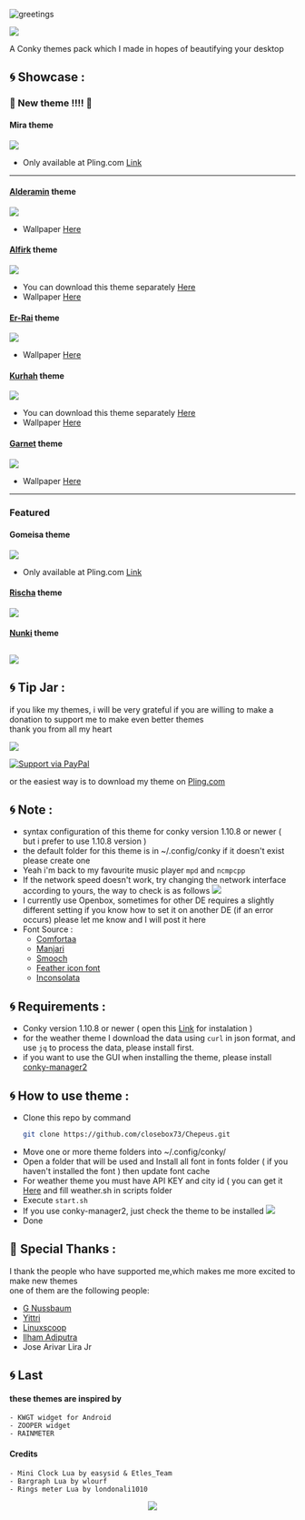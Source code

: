 ![greetings](/Asset/Chepeus.png)

![](https://api.visitorbadge.io/api/VisitorHit?user=closebox73&repo=Chepeus&countColor=%2300A943)

A Conky themes pack which I made in hopes of beautifying your desktop 

## :cyclone: Showcase :

### :rocket: New theme !!!! :rocket:
#### Mira theme

![](/Asset/mira.png)
- Only available at Pling.com [Link](https://www.pling.com/p/1868958/)
----------------------------------------------------------------
#### [Alderamin](/Alderamin) theme
![](/Alderamin/preview.png)
- Wallpaper [Here](https://unsplash.com/photos/3It07ifpBCQ)
#### [Alfirk](/Alfirk) theme
![](/Alfirk/preview.png)
- You can download this theme separately [Here](https://www.pling.com/p/1835804/)
- Wallpaper [Here](https://unsplash.com/photos/Ai2TRdvI6gM)
#### [Er-Rai](/Er-Rai) theme
![](/Er-Rai/preview.png)
- Wallpaper [Here](https://unsplash.com/photos/qfmd9bu7IgA)
#### [Kurhah](/Kurhah) theme
![](/Kurhah/preview.png)
- You can download this theme separately [Here](https://www.pling.com/p/1835836/)
- Wallpaper [Here](https://unsplash.com/photos/y5cEL5rWo8s)
#### [Garnet](/Garnet) theme
![](/Garnet/preview.png)
- Wallpaper [Here](https://unsplash.com/photos/Rl9l9mL6Pvs)
---------------------------------------
### Featured
#### Gomeisa theme
![](/Asset/gomeisa.png)
- Only available at Pling.com [Link](https://www.pling.com/p/1844060/)
#### [Rischa](/Rischa) theme
![](/Rischa/preview.png)
#### [Nunki](/Nunki) theme
![](/Nunki/preview.png)
---------------------------------------

## :cyclone: Tip Jar :
if you like my themes, i will be very grateful if you are willing to make a donation to support me to make even better themes<br />
thank you from all my heart

[![](https://ko-fi.com/img/githubbutton_sm.svg)](https://ko-fi.com/closebox73)

[![Support via PayPal](https://cdn.rawgit.com/twolfson/paypal-github-button/1.0.0/dist/button.svg)](https://www.paypal.me/closebox73/)

or the easiest way is to download my theme on [Pling.com](https://www.pling.com/u/closebox73x) 

## :cyclone: Note :
- syntax configuration of this theme for conky version 1.10.8 or newer  ( but i prefer to use 1.10.8 version )
- the default folder for this theme is in ~/.config/conky if it doesn't exist please create one
- Yeah i'm back to my favourite music player `mpd` and `ncmpcpp`
- If the network speed doesn't work, try changing the network interface according to yours, the way to check is as follows
	![](/Asset/Wlan.png)
- I currently use Openbox, sometimes for other DE requires a slightly different setting
	if you know how to set it on another DE (if an error occurs) please let me know and I will post it here
- Font Source :
	 - [Comfortaa](https://fonts.google.com/specimen/Comfortaa)
	 - [Manjari](https://fonts.google.com/specimen/Manjari)
	 - [Smooch](https://fonts.google.com/specimen/Smooch)
	 - [Feather icon font](https://github.com/AT-UI/feather-font)
	 - [Inconsolata](https://fonts.google.com/specimen/Inconsolata)

## :cyclone: Requirements :
- Conky version 1.10.8 or newer ( open this  [Link](https://github.com/brndnmtthws/conky) for instalation )
- for the weather theme I download the data using `curl` in json format, and use `jq` to process the data, please install first.
- if you want to use the GUI when installing the theme, please install [conky-manager2](https://github.com/zcot/conky-manager2)

## :cyclone: How to use theme :
- Clone this repo by command
  ```bash
  git clone https://github.com/closebox73/Chepeus.git
  ```
- Move one or more theme folders into ~/.config/conky/
- Open a folder that will be used and Install all font in fonts folder ( if you haven't installed the font ) then update font cache
- For weather theme you must have API KEY and city id ( you can get it [Here](https://openweathermap.org) and fill weather.sh in scripts folder
- Execute `start.sh`
- If you use conky-manager2, just check the theme to be installed
	![](/Asset/CM2.png)
- Done

## :gift: Special Thanks :
I thank the people who have supported me,which makes me more excited to make new themes<br />
one of them are the following people:

- [G Nussbaum](https://github.com/gnussbaum67)
- [Yittri](https://github.com/yittri)
- [Linuxscoop](https://github.com/linuxscoop/)
- [Ilham Adiputra](https://github.com/ilham25/)
- Jose Arivar Lira Jr

## :cyclone: Last
#### these themes are inspired by
	- KWGT widget for Android
	- ZOOPER widget
	- RAINMETER
	
#### Credits
	- Mini Clock Lua by easysid & Etles_Team
	- Bargraph Lua by wlourf
	- Rings meter Lua by londonali1010
	
<p align="center"><a href="https://github.com/closebox73/Chepeus/blob/master/LICENSE"><img src="https://img.shields.io/static/v1.svg?style=rounded-square&label=License&message=MIT-License&logoColor=white&logo=github&colorA=282C35&colorB=00A943"/></a></p>

